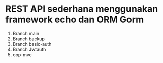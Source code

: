 # REST API sederhana menggunakan framework echo dan ORM Gorm

<ol>
<li>Branch main</li>
<li>Branch backup</li>
<li>Branch basic-auth</li>
<li>Branch Jwtauth</li>
<li>oop-mvc</li>
</ol>